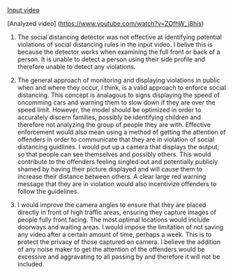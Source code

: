[Input video](https://m.youtube.com/watch?v=3FXUw98rrUY)

[Analyzed video] (https://www.youtube.com/watch?v=ZOfhW_j8his)

1) The social distancing detector was not effective at identifying potential violations of social distancing rules in the input video. I belive this is because the detector works 
when examining the full front or back of a person. It is unable to detect a person using their side profile and therefore unable to detect any violations.

2) The general approach of monitoring and displaying violations in public when and where they occur, I think, is a valid approach to enforce social distancing. This concept is analagous
to signs displaying the speed of oncomming cars and warning them to slow down if they are over the speed limit. However, the model should be optimized in order to accurately discern
families, possibly be identifying children and therefore not analyzing the group of people they are with. Effective enforcement would also mean using a method of getting the 
attention of offenders in order to communicate that they are in violation of social distancing guidlines. I would put up a camera that displays the output, so that people can see 
themselves and possibly others. This would contribute to the offenders feeling singled out and potentially publicly shamed by having their picture displayed and will cause them to 
increase their distance between others. A clear large red warning message that they are in violation would also incentivize offenders to follow the guidelines. 

3) I would improve the camera angles to ensure that they are placed directly in front of high traffic areas, ensuring they capture images of people fully front facing. The most optimal
locations would include doorways and waiting areas. I would impose the limitation of not saving any video after a certain amount of time, perhaps a week. This is to protect the
privacy of those captured on camera. I believe the addition of any noise maker to get the attention of the offenders would be excessive and aggravating to all passing by and therefore
it will not be included. 
